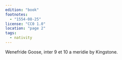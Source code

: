 ```yaml
---
edition: "book"
footnotes:
  - "1554-08-25"
license: "CC0 1.0"
location: "page 2"
tags:
  - nativity
---
```

Wenefride Goose, inter 9 et
10 a meridie by Kingstone.
